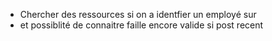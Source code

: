 * Chercher des ressources si on a identfier un employé sur 
* et possiblité de connaitre faille encore valide si post recent 